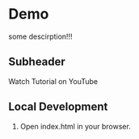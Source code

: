 # Demo

some descirption!!!

## Subheader

Watch Tutorial on YouTube

## Local Development

1. Open index.html in your browser.